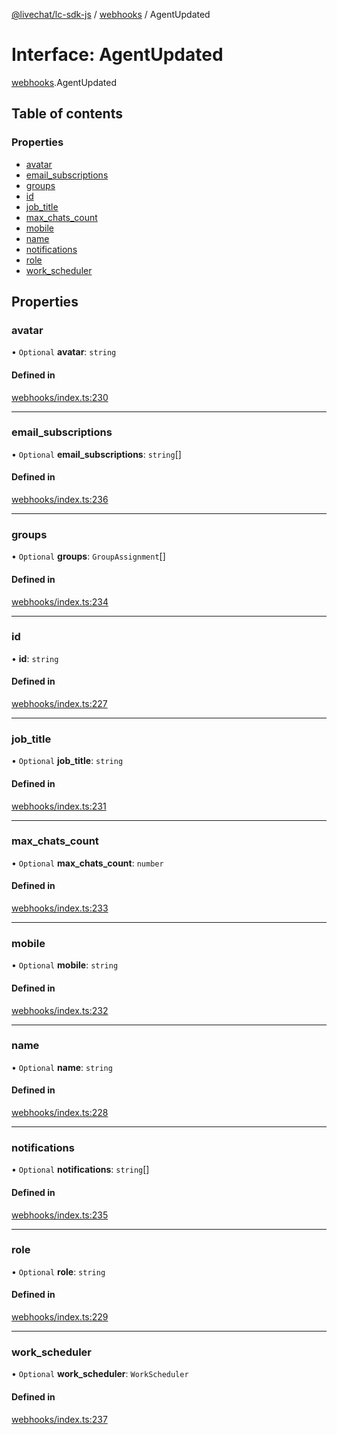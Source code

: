 [@livechat/lc-sdk-js](../README.md) / [webhooks](../modules/webhooks.md) / AgentUpdated

# Interface: AgentUpdated

[webhooks](../modules/webhooks.md).AgentUpdated

## Table of contents

### Properties

- [avatar](webhooks.AgentUpdated.md#avatar)
- [email\_subscriptions](webhooks.AgentUpdated.md#email_subscriptions)
- [groups](webhooks.AgentUpdated.md#groups)
- [id](webhooks.AgentUpdated.md#id)
- [job\_title](webhooks.AgentUpdated.md#job_title)
- [max\_chats\_count](webhooks.AgentUpdated.md#max_chats_count)
- [mobile](webhooks.AgentUpdated.md#mobile)
- [name](webhooks.AgentUpdated.md#name)
- [notifications](webhooks.AgentUpdated.md#notifications)
- [role](webhooks.AgentUpdated.md#role)
- [work\_scheduler](webhooks.AgentUpdated.md#work_scheduler)

## Properties

### avatar

• `Optional` **avatar**: `string`

#### Defined in

[webhooks/index.ts:230](https://github.com/livechat/lc-sdk-js/blob/a63b0a6/src/webhooks/index.ts#L230)

___

### email\_subscriptions

• `Optional` **email\_subscriptions**: `string`[]

#### Defined in

[webhooks/index.ts:236](https://github.com/livechat/lc-sdk-js/blob/a63b0a6/src/webhooks/index.ts#L236)

___

### groups

• `Optional` **groups**: `GroupAssignment`[]

#### Defined in

[webhooks/index.ts:234](https://github.com/livechat/lc-sdk-js/blob/a63b0a6/src/webhooks/index.ts#L234)

___

### id

• **id**: `string`

#### Defined in

[webhooks/index.ts:227](https://github.com/livechat/lc-sdk-js/blob/a63b0a6/src/webhooks/index.ts#L227)

___

### job\_title

• `Optional` **job\_title**: `string`

#### Defined in

[webhooks/index.ts:231](https://github.com/livechat/lc-sdk-js/blob/a63b0a6/src/webhooks/index.ts#L231)

___

### max\_chats\_count

• `Optional` **max\_chats\_count**: `number`

#### Defined in

[webhooks/index.ts:233](https://github.com/livechat/lc-sdk-js/blob/a63b0a6/src/webhooks/index.ts#L233)

___

### mobile

• `Optional` **mobile**: `string`

#### Defined in

[webhooks/index.ts:232](https://github.com/livechat/lc-sdk-js/blob/a63b0a6/src/webhooks/index.ts#L232)

___

### name

• `Optional` **name**: `string`

#### Defined in

[webhooks/index.ts:228](https://github.com/livechat/lc-sdk-js/blob/a63b0a6/src/webhooks/index.ts#L228)

___

### notifications

• `Optional` **notifications**: `string`[]

#### Defined in

[webhooks/index.ts:235](https://github.com/livechat/lc-sdk-js/blob/a63b0a6/src/webhooks/index.ts#L235)

___

### role

• `Optional` **role**: `string`

#### Defined in

[webhooks/index.ts:229](https://github.com/livechat/lc-sdk-js/blob/a63b0a6/src/webhooks/index.ts#L229)

___

### work\_scheduler

• `Optional` **work\_scheduler**: `WorkScheduler`

#### Defined in

[webhooks/index.ts:237](https://github.com/livechat/lc-sdk-js/blob/a63b0a6/src/webhooks/index.ts#L237)

